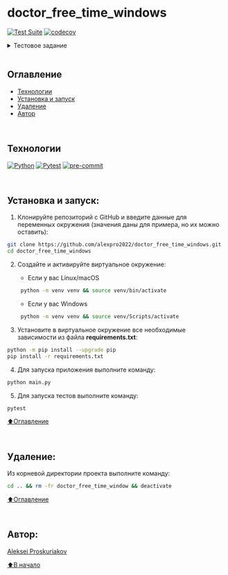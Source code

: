# doctor_free_time_windows

[![Test Suite](https://github.com/alexpro2022/doctor_free_time_windows/actions/workflows/main.yml/badge.svg)](https://github.com/alexpro2022/doctor_free_time_windows/actions/workflows/main.yml)
[![codecov](https://codecov.io/gh/alexpro2022/doctor_free_time_windows/graph/badge.svg?token=rcYWiP1mSE)](https://codecov.io/gh/alexpro2022/doctor_free_time_windows)

<details>
<summary>Тестовое задание</summary>
Доктор принимает с 9 утра до 9 вечера.
Часть времени у него занята: приемы, обед, уборка кабинета.

```py
busy = [
    {'start' : '10:30',
    'stop' : '10:50'
    },
    {'start' : '18:40',
    'stop' : '18:50'
    },
    {'start' : '14:40',
    'stop' : '15:50'
    },
    {'start' : '16:40',
    'stop' : '17:20'
    },
    {'start' : '20:05',
    'stop' : '20:20'
    }
]
```

Требуется сформировать список свободных окон по 30 минут.

</details>

<br>

## Оглавление
- [Технологии](#технологии)
- [Установка и запуск](#установка-и-запуск)
- [Удаление](#удаление)
- [Автор](#автор)

<br>

## Технологии
[![Python](https://img.shields.io/badge/python-3.10%20%7C%203.11%20%7C%203.12-blue?logo=python)](https://www.python.org/)
[![Pytest](https://img.shields.io/badge/-Pytest-464646?logo=Pytest)](https://docs.pytest.org/en/latest/)
[![pre-commit](https://img.shields.io/badge/-pre--commit-464646?logo=pre-commit)](https://pre-commit.com/)

<br>

## Установка и запуск:
1. Клонируйте репозиторий с GitHub и введите данные для переменных окружения (значения даны для примера, но их можно оставить):

```bash
git clone https://github.com/alexpro2022/doctor_free_time_windows.git
cd doctor_free_time_windows
```

2. Создайте и активируйте виртуальное окружение:
   * Если у вас Linux/macOS
   ```bash
    python -m venv venv && source venv/bin/activate
   ```
   * Если у вас Windows
   ```bash
    python -m venv venv && source venv/Scripts/activate
   ```

3. Установите в виртуальное окружение все необходимые зависимости из файла **requirements.txt**:
```bash
python -m pip install --upgrade pip
pip install -r requirements.txt
```

4. Для запуска приложения выполните команду:
```bash
python main.py
```

5. Для запуска тестов выполните команду:
```bash
pytest
```

[⬆️Оглавление](#оглавление)

<br>

## Удаление:
Из корневой директории проекта выполните команду:
```bash
cd .. && rm -fr doctor_free_time_window && deactivate
```

[⬆️Оглавление](#оглавление)

<br>

## Автор:
[Aleksei Proskuriakov](https://github.com/alexpro2022)

[⬆️В начало](#doctor_free_time_windows)
